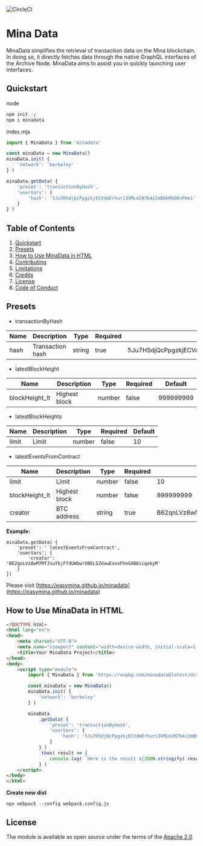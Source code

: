 ![CircleCI](https://img.shields.io/circleci/build/github/EasyMina/minaData/main)


# Mina Data

MinaData simplifies the retrieval of transaction data on the Mina blockchain. In doing so, it directly fetches data through the native GraphQL interfaces of the Archive Node. MinaData aims to assist you in quickly launching user interfaces.

## Quickstart


node
```bash
npm init -y
npm i minadata
```

index.mjs

```js
import { MinaData } from 'minadata'

const minaData = new MinaData()
minaData.init( {
    'network': 'berkeley'
} )

minaData.getData( { 
    'preset': 'transactionByHash', 
    'userVars': {
        'hash': '5Ju7HSdjQcPpgzkjECVdmErhuri3VMLm2N7b4z2mB6kMbbKnFHx1'
    } 
} )
```


## Table of Contents

1. [Quickstart](#quickstart)<br>
2. [Presets](#presets)
3. [How to Use MinaData in HTML]()
4. [Contributing](#contributing)<br>
5. [Limitations](#limitations)<br>
6. [Credits](#credits)<br>
7.  [License](#license)<br>
8.  [Code of Conduct](#code-of-conduct)<br>

## Presets


- transactionByHash

| Name       | Description        | Type   | Required | Default                                  |
|------------|--------------------|--------|----------|------------------------------------------|
| hash       | Transaction hash   | string | true     | 5Ju7HSdjQcPpgzkjECVdmErhuri3VMLm2N7b4z2mB6kMbbKnFHx1 |

- latestBlockHeight

| Name              | Description     | Type   | Required | Default     |
|-------------------|-----------------|--------|----------|-------------|
| blockHeight_lt    | Highest block   | number | false    | 999999999   |

- latestBlockHeights

| Name   | Description | Type   | Required | Default |
|--------|-------------|--------|----------|---------|
| limit  | Limit       | number | false    | 10      |

- latestEventsFromContract

| Name              | Description      | Type   | Required | Default                                  |
|-------------------|------------------|--------|----------|------------------------------------------|
| limit             | Limit            | number | false    | 10                                       |
| blockHeight_lt    | Highest block    | number | false    | 999999999                               |
| creator           | BTC address      | string | true     | B62qnLVz8wM7MfJsuYbjFf4UWbwrUBEL5ZdawExxxFhnGXB6siqokyM |


**Example:**
```
minaData.getData( {
    'preset': ' latestEventsFromContract',
    'userVars': {
        'creator': 'B62qnLVz8wM7MfJsuYbjFf4UWbwrUBEL5ZdawExxxFhnGXB6siqokyM'
    }
})
```

Please visit [https://easymina.github.io/minadata](https://easymina.github.io/minadata)


## How to Use MinaData in HTML

```html
<!DOCTYPE html>
<html lang="en">
<head>
    <meta charset="UTF-8">
    <meta name="viewport" content="width=device-width, initial-scale=1.0">
    <title>Your MinaData Project</title>
</head>
<body>
    <script type="module">
        import { MinaData } from 'https://unpkg.com/minadata@latest/dist/MinaData.js'

        const minaData = new MinaData()
        minaData.init( {
            'network': 'berkeley'
        } )

        minaData
            .getData( {
                'preset': 'transactionByHash',
                'userVars': {
                    'hash': '5Ju7HSdjQcPpgzkjECVdmErhuri3VMLm2N7b4z2mB6kMbbKnFHx1'
                }
            } )
            .then( result => {
                console.log( `Here is the result ${JSON.stringify( result )}` )
            } )
    </script>
</body>
</html>

``````


**Create new dist**
```
npx webpack --config webpack.config.js
```

## License

The module is available as open source under the terms of the [Apache 2.0](https://github.com/EasyMina/minaData/blob/main/LICENSE).